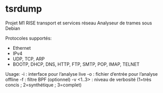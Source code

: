 # tsrdump
Projet M1 RISE transport et services réseau
Analyseur de trames sous Debian

Protocoles supportés: 

- Ethernet
- IPv4
- UDP, TCP, ARP
- BOOTP, DHCP, DNS, HTTP, FTP, SMTP, POP, IMAP, TELNET


Usage:
-i <interface> : interface pour l’analyse live
-o <fichier> : fichier d’entrée pour l’analyse offline
-f <filtre> : filtre BPF (optionnel)
-v <1..3> : niveau de verbosité (1=très concis ; 2=synthétique ; 3=complet)
